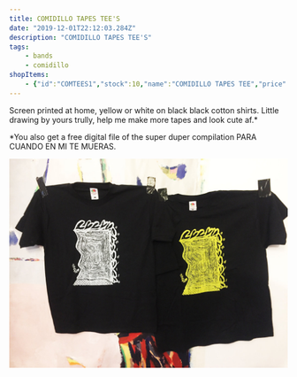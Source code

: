 ```yaml
---
title: COMIDILLO TAPES TEE'S
date: "2019-12-01T22:12:03.284Z"
description: "COMIDILLO TAPES TEE'S"
tags:
    - bands
    - comidillo
shopItems: 
    - {"id":"COMTEES1","stock":10,"name":"COMIDILLO TAPES TEE","price":1000,"image":"0015570304_10.jpg"}
---
```


Screen printed at home, yellow or white on black black cotton shirts. Little drawing by yours trully, help me make more tapes and look cute af.*

*You also get a free digital file of the super duper compilation PARA CUANDO EN MI TE MUERAS.

![Comidillo Tapes Tee](0015570303_10.jpg)
